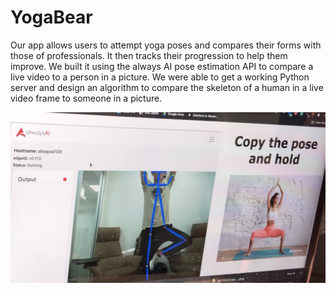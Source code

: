 # YogaBear
Our app allows users to attempt yoga poses and compares their forms with those of professionals. It then tracks their progression to help them improve. We built it using the always AI pose estimation API to compare a live video to a person in a picture. We were able to get a working Python server and design an algorithm to compare the skeleton of a human in a live video frame to someone in a picture.

![](display.png)
